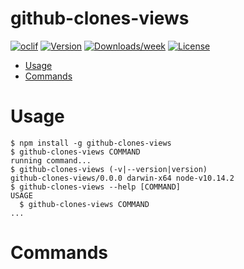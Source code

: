 github-clones-views
===================



[![oclif](https://img.shields.io/badge/cli-oclif-brightgreen.svg)](https://oclif.io)
[![Version](https://img.shields.io/npm/v/github-clones-views.svg)](https://npmjs.org/package/github-clones-views)
[![Downloads/week](https://img.shields.io/npm/dw/github-clones-views.svg)](https://npmjs.org/package/github-clones-views)
[![License](https://img.shields.io/npm/l/github-clones-views.svg)](https://github.com/nicnocquee/github-clones-views/blob/master/package.json)

<!-- toc -->
* [Usage](#usage)
* [Commands](#commands)
<!-- tocstop -->
# Usage
<!-- usage -->
```sh-session
$ npm install -g github-clones-views
$ github-clones-views COMMAND
running command...
$ github-clones-views (-v|--version|version)
github-clones-views/0.0.0 darwin-x64 node-v10.14.2
$ github-clones-views --help [COMMAND]
USAGE
  $ github-clones-views COMMAND
...
```
<!-- usagestop -->
# Commands
<!-- commands -->

<!-- commandsstop -->
